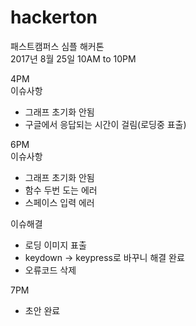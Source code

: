 # hackerton
패스트캠퍼스 심플 해커톤  
2017년 8월 25일 10AM to 10PM  

4PM  
이슈사항
- 그래프 초기화 안됨
- 구글에서 응답되는 시간이 걸림(로딩중 표출)


6PM  
이슈사항
- 그래프 초기화 안됨
- 함수 두번 도는 에러
- 스페이스 입력 에러  

이슈해결
- 로딩 이미지 표출
- keydown -> keypress로 바꾸니 해결 완료
- 오류코드 삭제

7PM
- 초안 완료